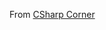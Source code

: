 From [CSharp Corner](https://www.c-sharpcorner.com/article/google-admob-display-ads-in-xamarin-forms/?fbclid=IwAR3qo2A8bl4UkTmVRrnB3HaG__ZsdqsXj2GKaLZBbMaWqONuKkg0d4PAoR0)
